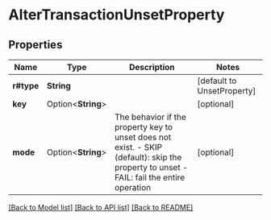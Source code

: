 # AlterTransactionUnsetProperty

## Properties

Name | Type | Description | Notes
------------ | ------------- | ------------- | -------------
**r#type** | **String** |  | [default to UnsetProperty]
**key** | Option<**String**> |  | [optional]
**mode** | Option<**String**> | The behavior if the property key to unset does not exist. - SKIP (default): skip the property to unset - FAIL: fail the entire operation  | [optional]

[[Back to Model list]](../README.md#documentation-for-models) [[Back to API list]](../README.md#documentation-for-api-endpoints) [[Back to README]](../README.md)


